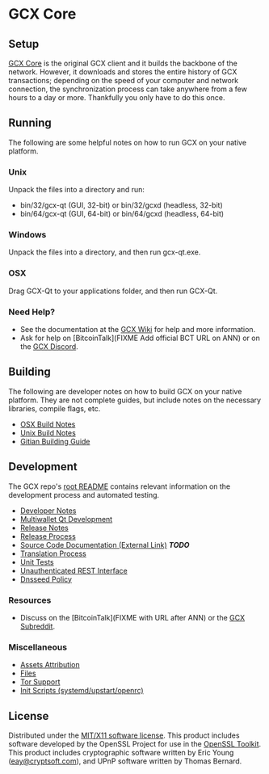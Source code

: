 GCX Core
=====================

Setup
---------------------
[GCX Core](https://gcx.io/) is the original GCX client and it builds the backbone of the network. However, it downloads and stores the entire history of GCX transactions; depending on the speed of your computer and network connection, the synchronization process can take anywhere from a few hours to a day or more. Thankfully you only have to do this once.

Running
---------------------
The following are some helpful notes on how to run GCX on your native platform.

### Unix

Unpack the files into a directory and run:

- bin/32/gcx-qt (GUI, 32-bit) or bin/32/gcxd (headless, 32-bit)
- bin/64/gcx-qt (GUI, 64-bit) or bin/64/gcxd (headless, 64-bit)

### Windows

Unpack the files into a directory, and then run gcx-qt.exe.

### OSX

Drag GCX-Qt to your applications folder, and then run GCX-Qt.

### Need Help?

* See the documentation at the [GCX Wiki](https://github.com/gcx-crypto/GCX/wiki)
for help and more information.
* Ask for help on [BitcoinTalk](FIXME Add official BCT URL on ANN) or on the [GCX Discord](https://discord.gg/a7vhegP).

Building
---------------------
The following are developer notes on how to build GCX on your native platform. They are not complete guides, but include notes on the necessary libraries, compile flags, etc.

- [OSX Build Notes](build-osx.md)
- [Unix Build Notes](build-unix.md)
- [Gitian Building Guide](gitian-building.md)

Development
---------------------
The GCX repo's [root README](https://github.com/gcx-crypto/GCX/blob/master/README.md) contains relevant information on the development process and automated testing.

- [Developer Notes](developer-notes.md)
- [Multiwallet Qt Development](multiwallet-qt.md)
- [Release Notes](release-notes.md)
- [Release Process](release-process.md)
- [Source Code Documentation (External Link)](https://dev.visucore.com/bitcoin/doxygen/) ***TODO***
- [Translation Process](translation_process.md)
- [Unit Tests](unit-tests.md)
- [Unauthenticated REST Interface](REST-interface.md)
- [Dnsseed Policy](dnsseed-policy.md)

### Resources

* Discuss on the [BitcoinTalk](FIXME with URL after ANN) or the [GCX Subreddit](http://reddit.com/r/gcxcoin).

### Miscellaneous
- [Assets Attribution](assets-attribution.md)
- [Files](files.md)
- [Tor Support](tor.md)
- [Init Scripts (systemd/upstart/openrc)](init.md)

License
---------------------
Distributed under the [MIT/X11 software license](http://www.opensource.org/licenses/mit-license.php).
This product includes software developed by the OpenSSL Project for use in the [OpenSSL Toolkit](https://www.openssl.org/). This product includes
cryptographic software written by Eric Young ([eay@cryptsoft.com](mailto:eay@cryptsoft.com)), and UPnP software written by Thomas Bernard.

